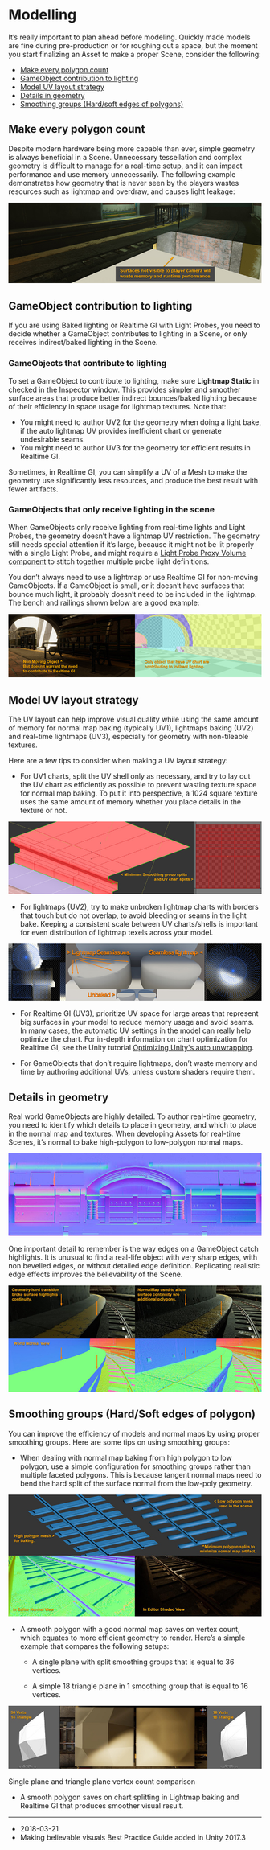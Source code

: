 # Modelling

It’s really important to plan ahead before modeling. Quickly made models are fine during pre-production or for roughing out a space, but the moment you start finalizing an Asset to make a proper Scene, consider the following:

* [Make every polygon count](#polygon)
* [GameObject contribution to lighting](#GameObject)
* [Model UV layout strategy](#modelUV)
* [Details in geometry](#geometry)
* [Smoothing groups (Hard/soft edges of polygons)](#smoothingGroup)

<a name="polygon"></a>
## Make every polygon count


Despite modern hardware being more capable than ever, simple geometry is always beneficial in a Scene. Unnecessary tessellation and complex geometry is difficult to manage for a real-time setup, and it can impact performance and use memory unnecessarily. The following example demonstrates how geometry that is never seen by the players wastes resources such as lightmap and overdraw, and causes light leakage:

![Scene highlighting unnecessary visible surfaces](../uploads/Main/BelievableVisualsInvisibleSurfaces.jpg)

<a name="GameObject"></a>
## GameObject contribution to lighting

If you are using Baked lighting or Realtime GI with Light Probes, you need to decide whether a GameObject contributes to lighting in a Scene, or only receives indirect/baked lighting in the Scene. 

### GameObjects that contribute to lighting

To set a GameObject to contribute to lighting, make sure __Lightmap Static__ in checked in the Inspector window. This provides simpler and smoother surface areas that produce better indirect bounces/baked lighting because of their efficiency in space usage for lightmap textures. Note that:

* You might need to author UV2 for the geometry when doing a light bake, if the auto lightmap UV provides inefficient chart or generate undesirable seams.
* You might need to author UV3 for the geometry for efficient results in Realtime GI.

Sometimes, in Realtime GI, you can simplify a UV of a Mesh to make the geometry use significantly less resources, and produce the best result with fewer artifacts.

### GameObjects that only receive lighting in the scene

When GameObjects only receive lighting from real-time lights and Light Probes, the geometry doesn’t have a lightmap UV restriction. The geometry still needs special attention if it’s large, because it might not be lit properly with a single Light Probe, and might require a [Light Probe Proxy Volume component](class-LightProbeProxyVolume) to stitch together multiple probe light definitions. 

You don’t always need to use a lightmap or use Realtime GI for non-moving GameObjects. If a GameObject is small, or it doesn’t have surfaces that bounce much light, it probably doesn’t need to be included in the lightmap. The bench and railings shown below are a good example:

![Only GameObjects with a UV chart need to contribute to indirect lighting](../uploads/Main/BelievableVisualsUVChart.jpg)

<a name="modelUV"></a>
## Model UV layout strategy


The UV layout can help improve visual quality while using the same amount of memory for normal map baking (typically UV1), lightmaps baking (UV2) and real-time lightmaps (UV3), especially for geometry with non-tileable textures. 

Here are a few tips to consider when making a UV layout strategy:

* For UV1 charts, split the UV shell only as necessary, and try to lay out the UV chart as efficiently as possible to prevent wasting texture space for normal map baking. To put it into perspective, a 1024 square texture uses the same amount of memory whether you place details in the texture or not.

![Example of how the pieces occupy the whole texture space, avoiding wasted space](../uploads/Main/BelievableVisualsSmoothingGroup.jpg)


* For lightmaps (UV2), try to make unbroken lightmap charts with borders that touch but do not overlap, to avoid bleeding or seams in the light bake. Keeping a consistent scale between UV charts/shells is important for even distribution of lightmap texels across your model.

![An exaggerated lightmap splitting on a simple geometry, to demonstrate issues with lightmap seams](../uploads/Main/BelievableVisualsSeamless.jpg)

* For Realtime GI (UV3), prioritize UV space for large areas that represent big surfaces in your model to reduce memory usage and avoid seams. In many cases, the automatic UV settings in the model can really help optimize the chart. For in-depth information on chart optimization for Realtime GI, see the Unity tutorial [Optimizing Unity's auto unwrapping](https://unity3d.com/learn/tutorials/topics/graphics/optimizing-unitys-auto-unwrapping?playlist=17102).

* For GameObjects that don’t require lightmaps, don’t waste memory and time by authoring additional UVs, unless custom shaders require them.

<a name="geometry"></a>
## Details in geometry


Real world GameObjects are highly detailed. To author real-time geometry, you need to identify which details to place in geometry, and which to place in the normal map and textures. When developing Assets for real-time Scenes, it’s normal to bake high-polygon to low-polygon normal maps.

![Example of baked tangent space normal map from High Poly mesh to Low Poly mesh](../uploads/Main/BelievableVisualsGeometry.jpg)

One important detail to remember is the way edges on a GameObject catch highlights. It is unusual to find a real-life object with very sharp edges, with non bevelled edges, or without detailed edge definition. Replicating realistic edge effects improves the believability of the Scene.

![Normal map gives a smooth flowing highlight on surfaces where it meets other geometry](../uploads/Main/BelievableVisualsNormalMapSmooth.jpg)


<a name="smoothingGroups"></a>
## Smoothing groups (Hard/Soft edges of polygon)

You can improve the efficiency of models and normal maps by using proper smoothing groups. Here are some tips on using smoothing groups:

* When dealing with normal map baking from high polygon to low polygon, use a simple configuration for smoothing groups rather than multiple faceted polygons. This is because tangent normal maps need to bend the hard split of the surface normal from the low-poly geometry.

![A normal map bending the low-poly normal smoothly to mimic the high polygon mesh](../uploads/Main/BelievableVisualsLowHighPolygon.jpg)

* A smooth polygon with a good normal map saves on vertex count, which equates to more efficient geometry to render. Here’s a simple example that compares the following setups:

    * A single plane with split smoothing groups that is equal to 36 vertices.

    * A simple 18 triangle plane in 1 smoothing group that is equal to 16 vertices.

![](../uploads/Main/BelievableVisualsVertexComparison.jpg)

Single plane and triangle plane vertex count comparison

* A smooth polygon saves on chart splitting in Lightmap baking and Realtime GI that produces smoother visual result.

---

* <span class="page-edit">2018-03-21  <!-- include IncludeTextNewPageSomeEdit --></span>
* <span class="page-history">Making believable visuals Best Practice Guide added in Unity 2017.3</span>